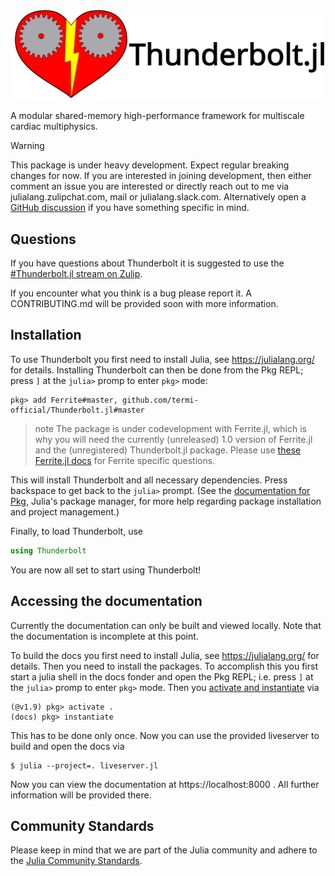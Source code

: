 <picture>
  <source media="(prefers-color-scheme: light)" srcset="docs/src/assets/logo-horizontal.svg">
  <source media="(prefers-color-scheme: dark)" srcset="docs/src/assets/logo-horizontal-dark.svg">
  <img alt="Thunderbolt.jl logo." src="docs/src/assets/logo-horizontal.svg">
</picture>

A modular shared-memory high-performance framework for multiscale cardiac multiphysics.

> [!WARNING]
> This package is under heavy development. Expect regular breaking changes
> for now. If you are interested in joining development, then either comment
> an issue you are interested or directly reach out to me via julialang.zulipchat.com, mail or
> julialang.slack.com. Alternatively open a [GitHub discussion](https://github.com/termi-official/Thunderbolt.jl/discussions) if you have something 
> specific in mind.

## Questions

If you have questions about Thunderbolt it is suggested to use the [#Thunderbolt.jl stream on Zulip](https://julialang.zulipchat.com/#narrow/stream/413315-Thunderbolt.2Ejl).

If you encounter what you think is a bug please report it. A CONTRIBUTING.md will be provided soon with more information.

## Installation

To use Thunderbolt you first need to install Julia, see <https://julialang.org/> for details.
Installing Thunderbolt can then be done from the Pkg REPL; press `]` at the `julia>` promp to
enter `pkg>` mode:

```
pkg> add Ferrite#master, github.com/termi-official/Thunderbolt.jl#master
```

> note
> The package is under codevelopment with Ferrite.jl, which is why you will need the currently (unreleased)
> 1.0 version of Ferrite.jl and the (unregistered) Thunderbolt.jl package. Please use [these Ferrite.jl docs](https://ferrite-fem.github.io/Ferrite.jl/dev/)
> for Ferrite specific questions.

This will install Thunderbolt and all necessary dependencies. Press backspace to get back to the
`julia>` prompt. (See the [documentation for Pkg](https://pkgdocs.julialang.org/), Julia's
package manager, for more help regarding package installation and project management.)

Finally, to load Thunderbolt, use

```julia
using Thunderbolt
```

You are now all set to start using Thunderbolt!

## Accessing the documentation

Currently the documentation can only be built and viewed locally. Note that the
documentation is incomplete at this point.

To build the docs you first need to install Julia, see <https://julialang.org/> for details.
Then you need to install the packages. To accomplish this you first start a julia shell in the 
docs fonder and open the Pkg REPL; i.e. press `]` at the `julia>` promp to
enter `pkg>` mode. Then you [activate and instantiate](https://pkgdocs.julialang.org/v1/environments/#Using-someone-else's-project) via
```
(@v1.9) pkg> activate .
(docs) pkg> instantiate
```
This has to be done only once. Now you can use the provided liveserver to build and open the docs via
```
$ julia --project=. liveserver.jl
```
Now you can view the documentation at https://localhost:8000 . All further information will be provided there.

## Community Standards

Please keep in mind that we are part of the Julia community and adhere to the [Julia Community Standards](https://julialang.org/community/standards/).
